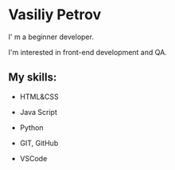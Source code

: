 # Vasiliy Petrov

I' m a beginner developer.

I'm interested in front-end development and QA.

## My skills:

- HTML&CSS

- Java Script

- Python

- GIT, GitHub

- VSCode
